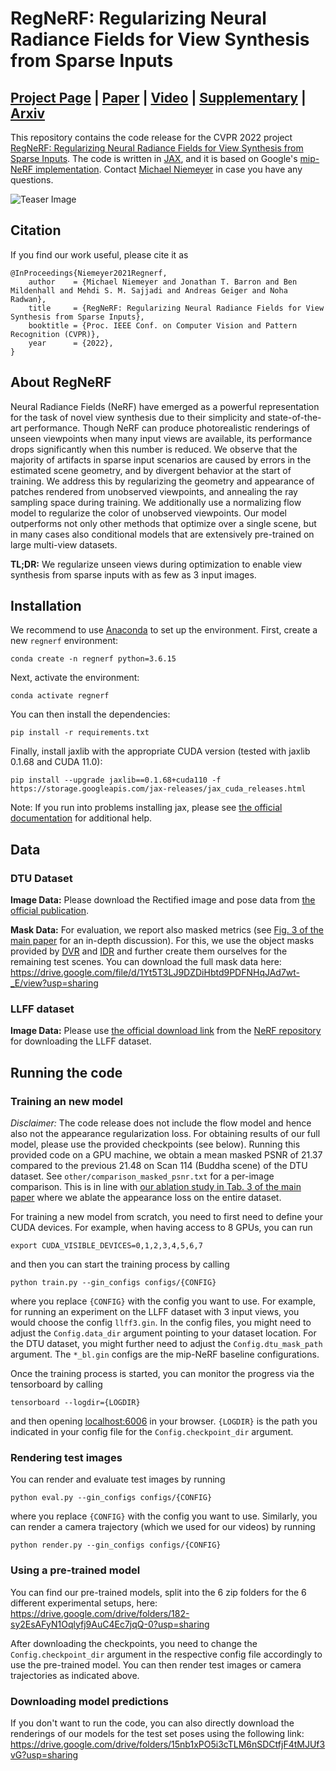 # RegNeRF: Regularizing Neural Radiance Fields for View Synthesis from Sparse Inputs

## [Project Page](https://m-niemeyer.github.io/regnerf/) | [Paper](https://drive.google.com/file/d/1S_NnmhypZjyMfwqcHg-YbWSSYNWdqqlo/view?usp=sharing) | [Video](https://youtu.be/QyyyvA4-Kwc) | [Supplementary](https://drive.google.com/file/d/15ip8Fvfxp6rNRfBnbJEnFCjIJeFMH4CE/view?usp=sharing) | [Arxiv](https://arxiv.org/abs/2112.00724)

This repository contains the code release for the CVPR 2022 project [RegNeRF: Regularizing Neural Radiance Fields for View Synthesis from Sparse Inputs](https://m-niemeyer.github.io/regnerf/). The code is written in [JAX](https://github.com/google/jax), and it is based on Google's [mip-NeRF implementation](https://github.com/google/mipnerf). Contact [Michael Niemeyer](https://m-niemeyer.github.io/) in case you have any questions. 

![Teaser Image](teaser.jpg)

## Citation

If you find our work useful, please cite it as
```
@InProceedings{Niemeyer2021Regnerf,
    author    = {Michael Niemeyer and Jonathan T. Barron and Ben Mildenhall and Mehdi S. M. Sajjadi and Andreas Geiger and Noha Radwan},  
    title     = {RegNeRF: Regularizing Neural Radiance Fields for View Synthesis from Sparse Inputs},
    booktitle = {Proc. IEEE Conf. on Computer Vision and Pattern Recognition (CVPR)},
    year      = {2022},
}
```

## About RegNeRF

Neural Radiance Fields (NeRF) have emerged as a powerful representation for the
task of novel view synthesis due to their simplicity and state-of-the-art
performance. Though NeRF can produce photorealistic renderings of unseen
viewpoints when many input views are available, its performance drops
significantly when this number is reduced. We observe that the majority of
artifacts in sparse input scenarios are caused by errors in the estimated scene
geometry, and by divergent behavior at the start of training. We address this by
regularizing the geometry and appearance of patches rendered from unobserved
viewpoints, and annealing the ray sampling space during training. We
additionally use a normalizing flow model to regularize the color of unobserved
viewpoints. Our model outperforms not only other methods that optimize over a
single scene, but in many cases also conditional models that are extensively
pre-trained on large multi-view datasets.

**TL;DR:** We regularize unseen views during optimization to enable view synthesis from sparse inputs with as few as 3 input images.

## Installation

We recommend to use [Anaconda](https://www.anaconda.com/products/individual) to set up the environment. First, create a new `regnerf` environment: 

```conda create -n regnerf python=3.6.15```

Next, activate the environment:

```conda activate regnerf```

You can then install the dependencies:

```pip install -r requirements.txt```

Finally, install jaxlib with the appropriate CUDA version (tested with jaxlib 0.1.68 and CUDA 11.0):

```pip install --upgrade jaxlib==0.1.68+cuda110 -f https://storage.googleapis.com/jax-releases/jax_cuda_releases.html```

Note: If you run into problems installing jax, please see [the official documentation](https://github.com/google/jax#pip-installation-gpu-cuda) for additional help.

## Data

### DTU Dataset

**Image Data:** Please download the Rectified image and pose data from [the official publication](https://roboimagedata.compute.dtu.dk/?page_id=36).

**Mask Data:** For evaluation, we report also masked metrics (see [Fig. 3 of the main paper](https://drive.google.com/file/d/1S_NnmhypZjyMfwqcHg-YbWSSYNWdqqlo/view) for an in-depth discussion). For this, we use the object masks provided by [DVR](https://github.com/autonomousvision/differentiable_volumetric_rendering) and [IDR](https://github.com/lioryariv/idr) and further create them ourselves for the remaining test scenes. You can download the full mask data here: https://drive.google.com/file/d/1Yt5T3LJ9DZDiHbtd9PDFNHqJAd7wt-_E/view?usp=sharing

### LLFF dataset

**Image Data:** Please use [the official download link](https://drive.google.com/drive/folders/128yBriW1IG_3NJ5Rp7APSTZsJqdJdfc1) from the [NeRF repository](https://github.com/bmild/nerf) for downloading the LLFF dataset.


## Running the code

### Training an new model

*Disclaimer:* The code release does not include the flow model and hence also not the appearance regularization loss. For obtaining results of our full model, please use the provided checkpoints (see below). Running this provided code on a GPU machine, we obtain a mean masked PSNR of 21.37 compared to the previous 21.48 on Scan 114 (Buddha scene) of the DTU dataset. See `other/comparison_masked_psnr.txt` for a per-image comparison. This is in line with [our ablation study in Tab. 3 of the main paper](https://drive.google.com/file/d/1S_NnmhypZjyMfwqcHg-YbWSSYNWdqqlo/view) where we ablate the appearance loss on the entire dataset.

For training a new model from scratch, you need to first need to define your CUDA devices. For example, when having access to 8 GPUs, you can run

```export CUDA_VISIBLE_DEVICES=0,1,2,3,4,5,6,7```

and then you can start the training process by calling

```python train.py --gin_configs configs/{CONFIG} ```

where you replace `{CONFIG}` with the config you want to use. For example, for running an experiment on the LLFF dataset with 3 input views, you would choose the config `llff3.gin`. In the config files, you might need to adjust the `Config.data_dir` argument pointing to your dataset location. For the DTU dataset, you might further need to adjust the `Config.dtu_mask_path` argument. The `*_bl.gin` configs are the mip-NeRF baseline configurations.

Once the training process is started, you can monitor the progress via the tensorboard by calling
```
tensorboard --logdir={LOGDIR}
```
and then opening [localhost:6006](http://localhost:6006/) in your browser. `{LOGDIR}` is the path you indicated in your config file for the `Config.checkpoint_dir` argument. 

### Rendering test images

You can render and evaluate test images by running

```python eval.py --gin_configs configs/{CONFIG} ```

where you replace `{CONFIG}` with the config you want to use. Similarly, you can render a camera trajectory (which we used for our videos) by running

```python render.py --gin_configs configs/{CONFIG} ```


### Using a pre-trained model

You can find our pre-trained models, split into the 6 zip folders for the 6 different experimental setups, here: https://drive.google.com/drive/folders/182-sy2EsAFyN1Oqlyfj9AuC4Ec7jqQ-0?usp=sharing

After downloading the checkpoints, you need to change the `Config.checkpoint_dir` argument in the respective config file accordingly to use the pre-trained model. You can then render test images or camera trajectories as indicated above.

### Downloading model predictions

If you don't want to run the code, you can also directly download the renderings of our models for the test set poses using the following link: https://drive.google.com/drive/folders/15nb1xPO5i3cTLM6nSDCtfjF4tMJUf3vG?usp=sharing
